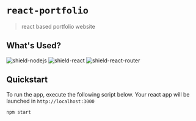 # `react-portfolio`

> react based portfolio website

## What's Used?

![shield-nodejs][shield-nodejs]
![shield-react][shield-react]
![shield-react-router][shield-react-router]

## Quickstart

To run the app, execute the following script below.  Your react app will be launched in `http://localhost:3000`

```bash
npm start
```

[shield-nodejs]: https://img.shields.io/badge/node.js-16.x-339933?logo=nodedotjs&logoColor=339933&style=flat-square
[shield-react]: https://img.shields.io/badge/react-18.x-61DAFB?logo=react&logoColor=61DAFB&style=flat-square
[shield-react-router]: https://img.shields.io/badge/reactRouter-6.x-CA4245?logo=reactrouter&logoColor=CA4245&style=flat-square

[youtube]: https://youtu.be/ESHaail1eGc